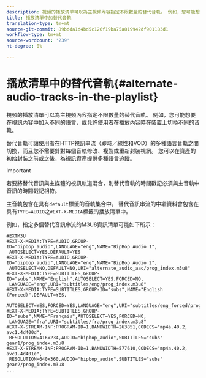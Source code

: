 ```yaml
---
description: 視頻的播放清單可以為主視頻內容指定不限數量的替代音軌。 例如，您可能想要在視訊內容中加入不同的語言，或允許使用者在播放內容時在裝置上切換不同的音軌。
title: 播放清單中的替代音軌
translation-type: tm+mt
source-git-commit: 89bdda1d4bd5c126f19ba75a819942df901183d1
workflow-type: tm+mt
source-wordcount: '239'
ht-degree: 0%

---
```



# 播放清單中的替代音軌{#alternate-audio-tracks-in-the-playlist}

視頻的播放清單可以為主視頻內容指定不限數量的替代音軌。 例如，您可能想要在視訊內容中加入不同的語言，或允許使用者在播放內容時在裝置上切換不同的音軌。

替代音軌可讓使用者在HTTP視訊串流（即時／線性和VOD）的多種語言音軌之間切換，而且您不需要針對每個音軌修改、複製或重新封裝視訊。 您可以在資產的初始封裝之前或之後，為視訊資產提供多種語言追蹤。

>[!IMPORTANT]
>
>若要將替代音訊與主媒體的視訊軌道混合，則替代音軌的時間戳記必須與主音軌中音訊的時間戳記相符。

主音軌包含在具有`default`標籤的音軌集合中。 替代音訊串流的中繼資料會包含在具有`TYPE=AUDIO`之`#EXT-X-MEDIA`標籤的播放清單中。

例如，指定多個替代音訊串流的M3U8資訊清單可能如下所示：

```
#EXTM3U
#EXT-X-MEDIA:TYPE=AUDIO,GROUP-ID="bipbop_audio",LANGUAGE="eng",NAME="BipBop Audio 1",
 AUTOSELECT=YES,DEFAULT=YES
#EXT-X-MEDIA:TYPE=AUDIO,GROUP-ID="bipbop_audio",LANGUAGE="eng",NAME="BipBop Audio 2",
 AUTOSELECT=NO,DEFAULT=NO,URI="alternate_audio_aac/prog_index.m3u8"
#EXT-X-MEDIA:TYPE=SUBTITLES,GROUP-ID="subs",NAME="English",AUTOSELECT=YES,FORCED=NO,
 LANGUAGE="eng",URI="subtitles/eng/prog_index.m3u8"
#EXT-X-MEDIA:TYPE=SUBTITLES,GROUP-ID="subs",NAME="English (Forced)",DEFAULT=YES,
 AUTOSELECT=YES,FORCED=YES,LANGUAGE="eng",URI="subtitles/eng_forced/prog_index.m3u8"
#EXT-X-MEDIA:TYPE=SUBTITLES,GROUP-ID="subs",NAME="Français",AUTOSELECT=YES,FORCED=NO,
 LANGUAGE="fra",URI="subtitles/fra/prog_index.m3u8"
#EXT-X-STREAM-INF:PROGRAM-ID=1,BANDWIDTH=263851,CODECS="mp4a.40.2, avc1.4d400d",
 RESOLUTION=416x234,AUDIO="bipbop_audio",SUBTITLES="subs" 
gear1/prog_index.m3u8
#EXT-X-STREAM-INF:PROGRAM-ID=1,BANDWIDTH=577610,CODECS="mp4a.40.2, avc1.4d401e",
 RESOLUTION=640x360,AUDIO="bipbop_audio",SUBTITLES="subs"
gear2/prog_index.m3u8
...
```
